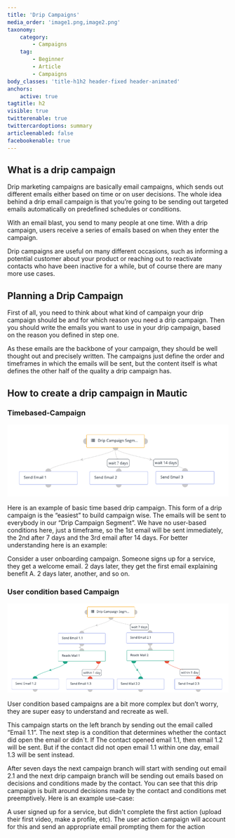 ```yaml
---
title: 'Drip Campaigns'
media_order: 'image1.png,image2.png'
taxonomy:
    category:
        - Campaigns
    tag:
        - Beginner
        - Article
        - Campaigns
body_classes: 'title-h1h2 header-fixed header-animated'
anchors:
    active: true
tagtitle: h2
visible: true
twitterenable: true
twittercardoptions: summary
articleenabled: false
facebookenable: true
---
```


## What is a drip campaign
Drip marketing campaigns are basically email campaigns, which sends out different emails either based on time or on user decisions. The whole idea behind a drip email campaign is that you’re going to be sending out targeted emails automatically on predefined schedules or conditions. 

With an email blast, you send to many people at one time. With a drip campaign, users receive a series of emails based on when they enter the campaign.

Drip campaigns are useful on many different occasions, such as informing a potential customer about your product or reaching out to reactivate contacts who have been inactive for a while, but of course there are many more use cases.

## Planning a Drip Campaign

First of all, you need to think about what kind of campaign your drip campaign should be and for which reason you need a drip campaign. Then you should write the emails you want to use in your drip campaign, based on the reason you defined in step one. 

As these emails are the backbone of your campaign, they should be well thought out and precisely written. The campaigns just define the order and timeframes in which the emails will be sent, but the content itself is what defines the other half of the quality a drip campaign has.


## How to create a drip campaign in Mautic

### Timebased-Campaign

![](image1.png)

Here is an example of basic time based drip campaign. This form of a drip campaign is the “easiest” to build campaign wise. The emails will be sent to everybody in our “Drip Campaign Segment”. We have no user-based conditions here, just a timeframe, so the 1st email will be sent immediately, the 2nd after 7 days and the 3rd email after 14 days. For better understanding here is an example:

Consider a user onboarding campaign. Someone signs up for a service, they get a welcome email. 2 days later, they get the first email explaining benefit A. 2 days later, another, and so on.


### User condition based Campaign

![](image2.png)

User condition based campaigns are a bit more complex but don’t worry, they are super easy to understand and recreate as well. 

This campaign starts on the left branch by sending out the email called “Email 1.1”. The next step is a condition that determines whether the contact did open the email or didn`t. If The contact opened email 1.1, then email 1.2 will be sent. But if the contact did not open email 1.1 within one day, email 1.3 will be sent instead. 

After seven days the next campaign branch will start with sending out email 2.1 and the next drip campaign branch will be sending out emails based on decisions and conditions made by the contact.
You can see that this drip campaign is built around decisions made by the contact and conditions met preemptively. Here is an example use-case:

A user signed up for a service, but didn't complete the first action (upload their first video, make a profile, etc). The user action campaign will account for this and send an appropriate email prompting them for the action
